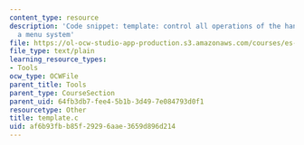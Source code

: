 ```yaml
---
content_type: resource
description: 'Code snippet: template: control all operations of the handyboard with
  a menu system'
file: https://ol-ocw-studio-app-production.s3.amazonaws.com/courses/es-293-lego-robotics-spring-2007/af6b93fbb85f29296aae3659d896d214_template.c
file_type: text/plain
learning_resource_types:
- Tools
ocw_type: OCWFile
parent_title: Tools
parent_type: CourseSection
parent_uid: 64fb3db7-fee4-5b1b-3d49-7e084793d0f1
resourcetype: Other
title: template.c
uid: af6b93fb-b85f-2929-6aae-3659d896d214
---
```

